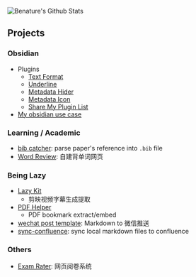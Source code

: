 
![Benature's Github Stats](https://github-readme-stats.vercel.app/api?username=benature&theme=nightowl&show_icons=true)

## Projects

### Obsidian 

- Plugins
  - [Text Format](https://github.com/Benature/obsidian-text-format)
  - [Underline](https://github.com/Benature/obsidian-underline)
  - [Metadata Hider](https://github.com/Benature/obsidian-metadata-hider)
  - [Metadata Icon](https://github.com/Benature/obsidian-metadata-icon)
  - [Share My Plugin List](https://github.com/Benature/obsidian-share-my-plugin-list)
- [My obsidian use case](https://github.com/Benature/Benature-Obsidian)

<!-- <a href="https://github.com/Benature/obsidian-text-format" title="Text Format"><img align="center" height="115" src="https://github-readme-stats.vercel.app/api/pin/?username=Benature&repo=obsidian-text-format&theme=nightowl"></a> -->

### Learning / Academic

- [bib catcher](https://github.com/Benature/bib-catcher): parse paper's reference into `.bib` file
- [Word Review](https://github.com/Benature/WordReview): 自建背单词网页

### Being Lazy

- [Lazy Kit](https://github.com/Benature/lazy-kit)
  - 剪映视频字幕生成提取
- [PDF Helper](https://github.com/Benature/pdf-helper)
  - PDF bookmark extract/embed
- [wechat post template](https://github.com/Benature/wechat-post-template): Markdown to 微信推送
- [sync-confluence](https://github.com/Benature/sync-confluence): sync local markdown files to confluence

### Others

- [Exam Rater](https://github.com/Benature/ExamRater): 网页阅卷系统

<!--
**Benature/Benature** is a ✨ _special_ ✨ repository because its `README.md` (this file) appears on your GitHub profile.

Here are some ideas to get you started:

- 🔭 I’m currently working on ...
- 🌱 I’m currently learning ...
- 👯 I’m looking to collaborate on ...
- 🤔 I’m looking for help with ...
- 💬 Ask me about ...
- 📫 How to reach me: ...
- 😄 Pronouns: ...
- ⚡ Fun fact: ...
-->
